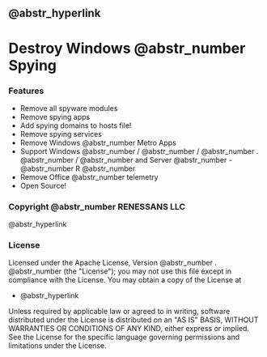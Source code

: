 ##  @abstr_hyperlink 

# Destroy Windows @abstr_number Spying

### Features

  * Remove all spyware modules
  * Remove spying apps
  * Add spying domains to hosts file!
  * Remove spying services
  * Remove Windows @abstr_number Metro Apps
  * Support Windows @abstr_number / @abstr_number / @abstr_number . @abstr_number / @abstr_number and Server @abstr_number - @abstr_number R @abstr_number 
  * Remove Office @abstr_number telemetry
  * Open Source!



### Copyright @abstr_number RENESSANS LLC

@abstr_hyperlink 

### License

Licensed under the Apache License, Version @abstr_number . @abstr_number (the "License"); you may not use this file except in compliance with the License. You may obtain a copy of the License at

  * @abstr_hyperlink 



Unless required by applicable law or agreed to in writing, software distributed under the License is distributed on an "AS IS" BASIS, WITHOUT WARRANTIES OR CONDITIONS OF ANY KIND, either express or implied. See the License for the specific language governing permissions and limitations under the License.
